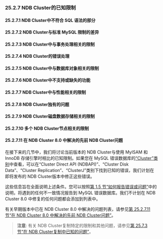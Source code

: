 ### 25.2.7 NDB Cluster的已知限制

#### 25.2.7.1 NDB Cluster中不符合 SQL 语法的部分
#### 25.2.7.2 NDB Cluster与标准 MySQL 限制的差异
#### 25.2.7.3 NDB Cluster中与事务处理相关的限制
#### 25.2.7.4 NDB Cluster的错误处理
#### 25.2.7.5 NDB Cluster中与数据库对象相关的限制
#### 25.2.7.6 NDB Cluster中不支持或缺失的功能
#### 25.2.7.7 NDB Cluster中与性能相关的限制
#### 25.2.7.8 NDB Cluster独有的问题
#### 25.2.7.9 NDB Cluster磁盘数据存储相关的限制
#### 25.2.7.10 多个 NDB Cluster节点相关的限制
#### 25.2.7.11 在 NDB Cluster 8.0 中解决的先前 NDB Cluster问题

在接下来的几节中，我们将讨论当前版本的 NDB Cluster与使用 MyISAM 和 InnoDB 存储引擎时相比的已知限制。如果您在 MySQL 错误数据库的[“Cluster”类别](http://bugs.mysql.com)中查看，可以在“Cluster Direct API (NDBAPI)”、“Cluster Disk Data”、“Cluster Replication”、“ClusterJ”类别下找到已知的错误，我们计划在即将发布的 NDB Cluster版本中修正这些错误。

这些信息旨在全面说明上述条件。您可以按照[第 1.5 节“如何报告错误或问题”](#)中的说明，将遇到的任何不一致情况报告到 MySQL 错误数据库。我们不计划在 NDB Cluster 8.0 中修复的任何问题都会添加到列表中。

有关早期版本中已在 NDB Cluster 8.0 中解决的问题列表，请参见[第 25.2.7.11 节“在 NDB Cluster 8.0 中解决的先前 NDB Cluster问题”](#)。

> **注意**: 有关 NDB Cluster复制特定的限制和其他问题，请参见[第 25.7.3 节“在 NDB Cluster复制中已知的问题”](#)。